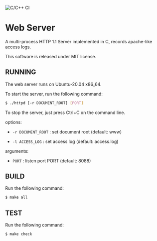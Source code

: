 ![C/C++ CI](https://github.com/youpong/chttpd/workflows/C/C++%20CI/badge.svg)
# Web Server

A multi-process HTTP 1.1 Server implemented in C,
records apache-like access logs.

This software is released under MIT license.


## RUNNING

The web server runs on Ubuntu-20.04 x86_64.

To start the server, run the following command:

```bash
$ ./httpd [-r DOCUMENT_ROOT] [PORT]
```

To stop the server, just press Ctrl+C on the command line.

options:

- `-r DOCUMENT_ROOT` : set document root (default: www)

- `-l ACCESS_LOG` : set access log (default: access.log)

arguments:

- `PORT` : listen port PORT (default: 8088)

## BUILD

Run the following command:

```bash
$ make all
```

## TEST

Run the following command:

```bash
$ make check
```




